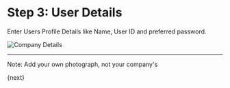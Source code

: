 # Step 3: User Details

Enter Users Profile Details like Name, User ID and preferred password.

![Company Details](/assets/manual_erpnext_com/img/setup-wizard/step-3.png)

---

Note: Add your own photograph, not your company's

{next}
